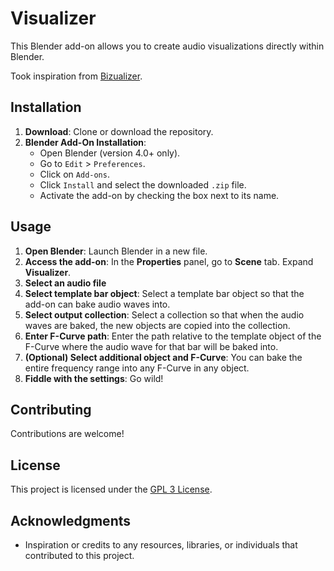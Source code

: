 # Visualizer

This Blender add-on allows you to create audio visualizations directly within Blender.

Took inspiration from [Bizualizer](https://github.com/doakey3/Bizualizer).

## Installation

1. **Download**: Clone or download the repository.
2. **Blender Add-On Installation**:
    - Open Blender (version 4.0+ only).
    - Go to `Edit` > `Preferences`.
    - Click on `Add-ons`.
    - Click `Install` and select the downloaded `.zip` file.
    - Activate the add-on by checking the box next to its name.

## Usage

1. **Open Blender**: Launch Blender in a new file.
2. **Access the add-on**: In the **Properties** panel, go to **Scene** tab. Expand **Visualizer**.
3. **Select an audio file**
4. **Select template bar object**: Select a template bar object so that the add-on can bake audio waves into.
5. **Select output collection**: Select a collection so that when the audio waves are baked, the new objects are copied into the collection.
6. **Enter F-Curve path**: Enter the path relative to the template object of the F-Curve where the audio wave for that bar will be baked into.
7. **(Optional) Select additional object and F-Curve**: You can bake the entire frequency range into any F-Curve in any object.
8. **Fiddle with the settings**: Go wild!

## Contributing

Contributions are welcome!

## License

This project is licensed under the [GPL 3 License](LICENSE).

## Acknowledgments

- Inspiration or credits to any resources, libraries, or individuals that contributed to this project.
